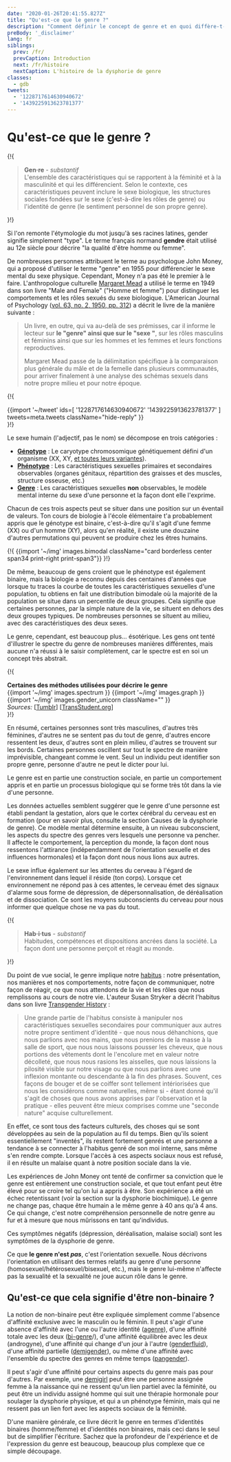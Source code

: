 ```yaml
---
date: "2020-01-26T20:41:55.827Z"
title: "Qu'est-ce que le genre ?"
description: "Comment définir le concept de genre et en quoi diffère-t-il du sexe ?"
preBody: '_disclaimer'
lang: fr
siblings:
  prev: /fr/
  prevCaption: Introduction
  next: /fr/histoire
  nextCaption: L'histoire de la dysphorie de genre
classes:
  - gdb
tweets:
  - '1228717614630940672'
  - '1439225913623781377'
---
```


# Qu'est-ce que le genre ?

{!{
<div class="gutter">
  <blockquote>
    <strong>Gen·re</strong> - <em>substantif</em><br>
    L'ensemble des caractéristiques qui se rapportent à la féminité et à la masculinité et qui les différencient. Selon le contexte, ces caractéristiques peuvent inclure le sexe biologique, les structures sociales fondées sur le sexe (c'est-à-dire les rôles de genre) ou l'identité de genre (le sentiment personnel de son propre genre).
  </blockquote>
</div>
}!}

Si l'on remonte l'étymologie du mot jusqu'à ses racines latines, gender signifie simplement "type". Le terme français normand **gendre** était utilisé au 12e siècle pour décrire "la qualité d'être homme ou femme".

De nombreuses personnes attribuent le terme au psychologue John Money, qui a proposé d'utiliser le terme "genre" en 1955 pour différencier le sexe mental du sexe physique. Cependant, Money n'a pas été le premier à le faire. L'anthropologue culturelle [Margaret Mead](https://fr.wikipedia.org/wiki/Margaret_Mead) a utilisé le terme en 1949 dans son livre "Male and Female" ("Homme et femme") pour distinguer les comportements et les rôles sexués du sexe biologique. L'American Journal of Psychology ([vol. 63, no. 2, 1950, pp. 312](https://www.jstor.org/stable/1418948)) a décrit le livre de la manière suivante :

> Un livre, en outre, qui va au-delà de ses prémisses, car il informe le lecteur sur **le "genre" ainsi que sur le "sexe "**, sur les rôles masculins et féminins ainsi que sur les hommes et les femmes et leurs fonctions reproductives.
>
> Margaret Mead passe de la délimitation spécifique à la comparaison plus générale du mâle et de la femelle dans plusieurs communautés, pour arriver finalement à une analyse des schémas sexuels dans notre propre milieu et pour notre époque.

{!{
<div class="gutter">
  {{import '~/tweet' ids=[
    '1228717614630940672'
    '1439225913623781377'
  ] tweets=meta.tweets className="hide-reply" }}
</div>
}!}

Le sexe humain (l'adjectif, pas le nom) se décompose en trois catégories :

- **[Génotype](https://fr.wikipedia.org/wiki/G%C3%A9notype)** : Le caryotype chromosomique génétiquement défini d'un organisme (XX, XY, [et toutes leurs variantes](https://twitter.com/sciencevet2/status/1035250518870900737?lang=en)).
- **[Phénotype](https://fr.wikipedia.org/wiki/Ph%C3%A9notype)** : Les caractéristiques sexuelles primaires et secondaires observables (organes génitaux, répartition des graisses et des muscles, structure osseuse, etc.)
- **[Genre](https://fr.wikipedia.org/wiki/Genre_(sciences_sociales))** : Les caractéristiques sexuelles **non** observables, le modèle mental interne du sexe d'une personne et la façon dont elle l'exprime.

Chacun de ces trois aspects peut se situer dans une position sur un éventail de valeurs. Ton cours de biologie à l'école élémentaire t'a probablement appris que le génotype est binaire, c'est-à-dire qu'il s'agit d'une femme (XX) ou d'un homme (XY), alors qu'en réalité, il existe une douzaine d'autres permutations qui peuvent se produire chez les êtres humains.

{!{ {{import '~/img' images.bimodal className="card borderless center span34 print-right print-span3"}} }!}

De même, beaucoup de gens croient que le phénotype est également binaire, mais la biologie a reconnu depuis des centaines d'années que lorsque tu traces la courbe de toutes les caractéristiques sexuelles d'une population, tu obtiens en fait une distribution bimodale où la majorité de la population se situe dans un percentile de deux groupes. Cela signifie que certaines personnes, par la simple nature de la vie, se situent en dehors des deux groupes typiques. De nombreuses personnes se situent au milieu, avec des caractéristiques des deux sexes.

Le genre, cependant, est beaucoup plus... ésotérique. Les gens ont tenté d'illustrer le spectre du genre de nombreuses manières différentes, mais aucune n'a réussi à le saisir complètement, car le spectre est en soi un concept très abstrait.

{!{
<div class="">
  <div class="card">
    <div class="card-header"><strong>Certaines des méthodes utilisées pour décrire le genre</strong></div>
    <div class="card-body flex flex-row">
      {{import '~/img' images.spectrum }}
      {{import '~/img' images.graph }}
      {{import '~/img' images.gender_unicorn className="" }}
    </div>
    <div class="card-body">
      <em>Sources:</em>
      [<a href="https://bahamutzero.tumblr.com/post/56838411871/gender-a-visual-guide-when-most-people-think-of">Tumblr</a>]
      [<a href="http://www.transstudent.org/gender">TransStudent.org</a>]
    </div>
  </div>
</div>
}!}

En résumé, certaines personnes sont très masculines, d'autres très féminines, d'autres ne se sentent pas du tout de genre, d'autres encore ressentent les deux, d'autres sont en plein milieu, d'autres se trouvent sur les bords. Certaines personnes oscillent sur tout le spectre de manière imprévisible, changeant comme le vent. Seul un individu peut identifier son propre genre, personne d'autre ne peut le dicter pour lui.

Le genre est en partie une construction sociale, en partie un comportement appris et en partie un processus biologique qui se forme très tôt dans la vie d'une personne.

Les données actuelles semblent suggérer que le genre d'une personne est établi pendant la gestation, alors que le cortex cérébral du cerveau est en formation (pour en savoir plus, consulte la section Causes de la dysphorie de genre). Ce modèle mental détermine ensuite, à un niveau subconscient, les aspects du spectre des genres vers lesquels une personne va pencher. Il affecte le comportement, la perception du monde, la façon dont nous ressentons l'attirance (indépendamment de l'orientation sexuelle et des influences hormonales) et la façon dont nous nous lions aux autres.

Le sexe influe également sur les attentes du cerveau à l'égard de l'environnement dans lequel il réside (ton corps). Lorsque cet environnement ne répond pas à ces attentes, le cerveau émet des signaux d'alarme sous forme de dépression, de dépersonnalisation, de déréalisation et de dissociation. Ce sont les moyens subconscients du cerveau pour nous informer que quelque chose ne va pas du tout.

{!{
<div class="gutter"><blockquote>
  <strong>Hab·i·tus</strong> - <em>substantif</em><br>
  Habitudes, compétences et dispositions ancrées dans la société. La façon dont une personne perçoit et réagit au monde.
</blockquote></div>
}!}

Du point de vue social, le genre implique notre [habitus](https://fr.wikipedia.org/wiki/Habitus_(sociologie)) : notre présentation, nos manières et nos comportements, notre façon de communiquer, notre façon de réagir, ce que nous attendons de la vie et les rôles que nous remplissons au cours de notre vie. L'auteur Susan Stryker a décrit l'habitus dans son livre [Transgender History](https://smile.amazon.com/Transgender-History-second-Todays-Revolution/dp/158005689X) :

> Une grande partie de l'habitus consiste à manipuler nos caractéristiques sexuelles secondaires pour communiquer aux autres notre propre sentiment d'identité - que nous nous déhanchions, que nous parlions avec nos mains, que nous prenions de la masse à la salle de sport, que nous nous laissons pousser les cheveux, que nous portions des vêtements dont le l'encolure met en valeur notre décolleté, que nous nous rasions les aisselles, que nous laissions la pilosité visible sur notre visage ou que nous parlions avec une inflexion montante ou descendante à la fin des phrases. Souvent, ces façons de bouger et de se coiffer sont tellement intériorisées que nous les considérons comme naturelles, même si - étant donné qu'il s'agit de choses que nous avons apprises par l'observation et la pratique - elles peuvent être mieux comprises comme une "seconde nature" acquise culturellement.

En effet, ce sont tous des facteurs culturels, des choses qui se sont développées au sein de la population au fil du temps. Bien qu'ils soient essentiellement "inventés", ils restent fortement genrés et une personne a tendance à se connecter à l'habitus genré de son moi interne, sans même s'en rendre compte. Lorsque l'accès à ces aspects sociaux nous est refusé, il en résulte un malaise quant à notre position sociale dans la vie.

Les expériences de John Money ont tenté de confirmer sa conviction que le genre est entièrement une construction sociale, et que tout enfant peut être élevé pour se croire tel qu'on lui a appris à être. Son expérience a été un échec retentissant (voir la section sur la dysphorie biochimique). Le genre ne change pas, chaque être humain a le même genre à 40 ans qu'à 4 ans. Ce qui change, c'est notre compréhension personnelle de notre genre au fur et à mesure que nous mûrissons en tant qu'individus.

Ces symptômes négatifs (dépression, déréalisation, malaise social) sont les symptômes de la dysphorie de genre.

Ce que **le genre n'est *pas***, c'est l'orientation sexuelle. Nous décrivons l'orientation en utilisant des termes relatifs au genre d'une personne (homosexuel/hétérosexuel/bisexuel, etc.), mais le genre lui-même n'affecte pas la sexualité et la sexualité ne joue aucun rôle dans le genre.

## Qu'est-ce que cela signifie d'être non-binaire ?

La notion de non-binaire peut être expliquée simplement comme l'absence d'affinité exclusive avec le masculin ou le féminin. Il peut s'agir d'une absence d'affinité avec l'une ou l'autre identité ([agenre](https://gender.wikia.org/wiki/Agender)), d'une affinité totale avec les deux ([bi-genre](https://gender.wikia.org/wiki/Bigender)/), d'une affinité équilibrée avec les deux (androgyne), d'une affinité qui change d'un jour à l'autre ([genderfluid](https://gender.wikia.org/wiki/Genderfluid)), d'une affinité partielle ([demigender](https://gender.wikia.org/wiki/Demigender)), ou même d'une affinité avec l'ensemble du spectre des genres en même temps ([pangender](https://gender.wikia.org/wiki/Pangender)).

Il peut s'agir d'une affinité pour certains aspects du genre mais pas pour d'autres. Par exemple, une [demigirl](https://gender.wikia.org/wiki/Demigirl) peut être une personne assignée femme à la naissance qui ne ressent qu'un lien partiel avec la féminité, ou peut être un individu assigné homme qui suit une thérapie hormonale pour soulager la dysphorie physique, et qui a un phénotype féminin, mais qui ne ressent pas un lien fort avec les aspects sociaux de la féminité.

D'une manière générale, ce livre décrit le genre en termes d'identités binaires (homme/femme) et d'identités non binaires, mais ceci dans le seul but de simplifier l'écriture. Sachez que la profondeur de l'expérience et de l'expression du genre est beaucoup, beaucoup plus complexe que ce simple découpage.
